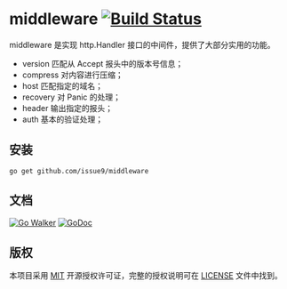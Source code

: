 middleware
[![Build Status](https://travis-ci.org/issue9/middleware.svg?branch=master)](https://travis-ci.org/issue9/middleware)
======

middleware 是实现 http.Handler 接口的中间件，提供了大部分实用的功能。

- version 匹配从 Accept 报头中的版本号信息；
- compress 对内容进行压缩；
- host 匹配指定的域名；
- recovery 对 Panic 的处理；
- header 输出指定的报头；
- auth 基本的验证处理；

安装
---

```shell
go get github.com/issue9/middleware
```

文档
---

[![Go Walker](https://gowalker.org/api/v1/badge)](https://gowalker.org/github.com/issue9/middleware)
[![GoDoc](https://godoc.org/github.com/issue9/middleware?status.svg)](https://godoc.org/github.com/issue9/middleware)

版权
---

本项目采用 [MIT](https://opensource.org/licenses/MIT) 开源授权许可证，完整的授权说明可在 [LICENSE](LICENSE) 文件中找到。
